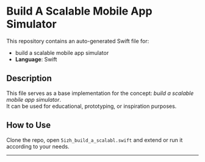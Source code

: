 # Build A Scalable Mobile App Simulator

This repository contains an auto-generated Swift file for:

- build a scalable mobile app simulator
- **Language**: Swift

## Description

This file serves as a base implementation for the concept: *build a scalable mobile app simulator*.  
It can be used for educational, prototyping, or inspiration purposes.

## How to Use

Clone the repo, open `5izh_build_a_scalabl.swift` and extend or run it according to your needs.

---


